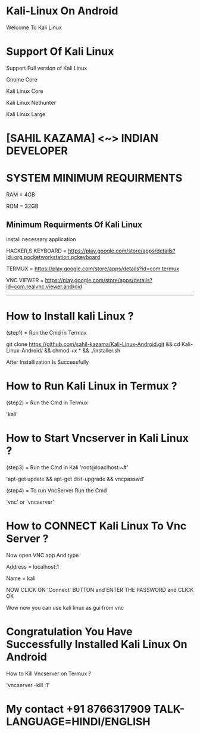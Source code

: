 # Kali-Linux On Android
Welcome To Kali Linux
# Support Of Kali Linux
Support Full version of Kali Linux 

Gnome Core

Kali Linux Core

Kali Linux Nethunter

Kali Linux Large


# [SAHIL KAZAMA] <~> INDIAN DEVELOPER


# SYSTEM MINIMUM REQUIRMENTS

RAM = 4GB

ROM = 32GB

Minimum Requirments Of Kali Linux
---------------------------------
install necessary application

HACKER,S KEYBOARD = https://play.google.com/store/apps/details?id=org.pocketworkstation.pckeyboard

TERMUX = https://play.google.com/store/apps/details?id=com.termux

VNC VIEWER = https://play.google.com/store/apps/details?id=com.realvnc.viewer.android

---------------------------------


# How to Install kali Linux ?

(step1) = Run the Cmd in Termux

git clone https://github.com/sahil-kazama/Kali-Linux-Android.git && cd Kali-Linux-Android/ && chmod +x * && ./installer.sh

After Installization Is Successfully 


# How to Run Kali Linux in Termux ?

(step2) = Run the Cmd in Termux 

'kali'


# How to Start Vncserver in Kali Linux ?

(step3) = Run the Cmd in Kali 'root@loaclhost:~#'

'apt-get update && apt-get dist-upgrade && vncpasswd'

(step4) = To run VncServer Run the Cmd

'vnc' or 'vncserver'


# How to CONNECT Kali Linux To Vnc Server ?

Now open VNC app And type

Address = localhost:1

Name = kali

NOW CLICK ON 'Connect' BUTTON and ENTER THE PASSWORD and CLICK OK

Wow now you can use kali linux as gui from vnc


# Congratulation You Have Successfully Installed Kali Linux On Android

How to Kill Vncserver on Termux ?

'vncserver -kill :1'


# My contact +91 8766317909 TALK-LANGUAGE=HINDI/ENGLISH
